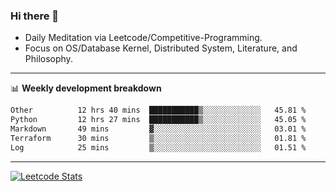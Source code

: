 ### Hi there 👋
* Daily Meditation via Leetcode/Competitive-Programming.
* Focus on OS/Database Kernel, Distributed System, Literature, and Philosophy.

-------

📊 **Weekly development breakdown**
<!--START_SECTION:waka-->

```txt
Other          12 hrs 40 mins  ███████████▒░░░░░░░░░░░░░   45.81 %
Python         12 hrs 27 mins  ███████████▒░░░░░░░░░░░░░   45.05 %
Markdown       49 mins         ▓░░░░░░░░░░░░░░░░░░░░░░░░   03.01 %
Terraform      30 mins         ▒░░░░░░░░░░░░░░░░░░░░░░░░   01.81 %
Log            25 mins         ▒░░░░░░░░░░░░░░░░░░░░░░░░   01.51 %
```

<!--END_SECTION:waka-->

-------

[![Leetcode Stats](https://leetcard.jacoblin.cool/hzhang413?font=Fira+Mono)](https://leetcode.com/fxrc)
<!-- ![image](./cyberpunk-ghost-in-the-shell.gif)
![image](./gis-archive.png) -->
